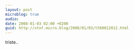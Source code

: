 ```yaml
---
layout: post
microblog: true
audio: 
date: 2008-01-03 02:00 +0200
guid: http://xtof.micro.blog/2008/01/03/t560012012.html
---
```

triste..
